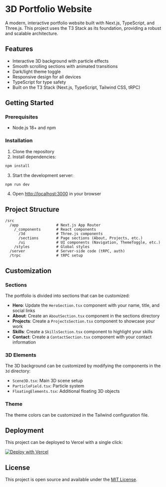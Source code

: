 # 3D Portfolio Website

A modern, interactive portfolio website built with Next.js, TypeScript, and Three.js. This project uses the T3 Stack as its foundation, providing a robust and scalable architecture.

## Features

- Interactive 3D background with particle effects
- Smooth scrolling sections with animated transitions
- Dark/light theme toggle
- Responsive design for all devices
- TypeScript for type safety
- Built on the T3 Stack (Next.js, TypeScript, Tailwind CSS, tRPC)

## Getting Started

### Prerequisites

- Node.js 18+ and npm

### Installation

1. Clone the repository
2. Install dependencies:

```bash
npm install
```

3. Start the development server:

```bash
npm run dev
```

4. Open [http://localhost:3000](http://localhost:3000) in your browser

## Project Structure

```
/src
  /app                 # Next.js App Router
    /_components       # React components
      /3d              # Three.js components
      /sections        # Page sections (About, Projects, etc.)
      /ui              # UI components (Navigation, ThemeToggle, etc.)
    /styles            # Global styles
  /server              # Server-side code (tRPC, auth)
  /trpc                # tRPC setup
```

## Customization

### Sections

The portfolio is divided into sections that can be customized:

- **Hero**: Update the `HeroSection.tsx` component with your name, title, and social links
- **About**: Create an `AboutSection.tsx` component in the sections directory
- **Projects**: Create a `ProjectsSection.tsx` component to showcase your work
- **Skills**: Create a `SkillsSection.tsx` component to highlight your skills
- **Contact**: Create a `ContactSection.tsx` component with your contact information

### 3D Elements

The 3D background can be customized by modifying the components in the `3d` directory:

- `Scene3D.tsx`: Main 3D scene setup
- `ParticleField.tsx`: Particle system
- `FloatingElements.tsx`: Additional floating 3D objects

### Theme

The theme colors can be customized in the Tailwind configuration file.

## Deployment

This project can be deployed to Vercel with a single click:

[![Deploy with Vercel](https://vercel.com/button)](https://vercel.com/new/clone?repository-url=https%3A%2F%2Fgithub.com%2Fyourusername%2Fportfolio)

## License

This project is open source and available under the [MIT License](LICENSE).
